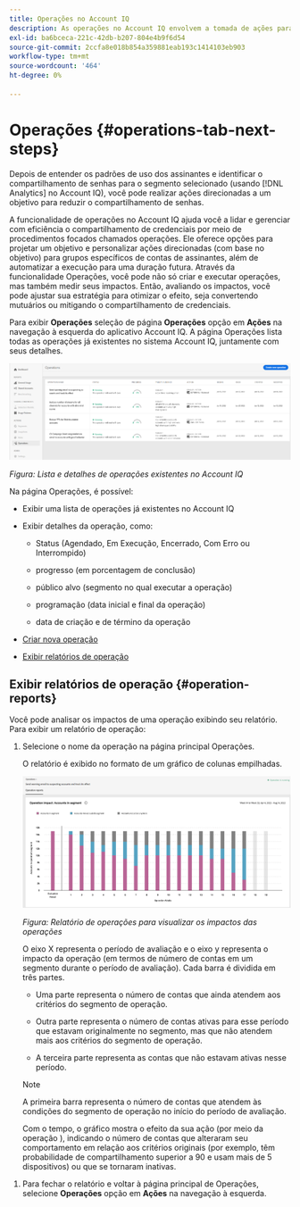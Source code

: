 ```yaml
---
title: Operações no Account IQ
description: As operações no Account IQ envolvem a tomada de ações para executar automações e operações em massa em contas de assinantes e rastrear seus efeitos.
exl-id: ba6bceca-221c-42db-b207-804e4b9f6d54
source-git-commit: 2ccfa8e018b854a359881eab193c1414103eb903
workflow-type: tm+mt
source-wordcount: '464'
ht-degree: 0%

---
```


# Operações {#operations-tab-next-steps}

Depois de entender os padrões de uso dos assinantes e identificar o compartilhamento de senhas para o segmento selecionado (usando [!DNL Analytics] no Account IQ), você pode realizar ações direcionadas a um objetivo para reduzir o compartilhamento de senhas.

A funcionalidade de operações no Account IQ ajuda você a lidar e gerenciar com eficiência o compartilhamento de credenciais por meio de procedimentos focados chamados operações. Ele oferece opções para projetar um objetivo e personalizar ações direcionadas (com base no objetivo) para grupos específicos de contas de assinantes, além de automatizar a execução para uma duração futura. Através da funcionalidade Operações, você pode não só criar e executar operações, mas também medir seus impactos. Então, avaliando os impactos, você pode ajustar sua estratégia para otimizar o efeito, seja convertendo mutuários ou mitigando o compartilhamento de credenciais.

Para exibir **Operações** seleção de página **Operações** opção em **Ações** na navegação à esquerda do aplicativo Account IQ. A página Operações lista todas as operações já existentes no sistema Account IQ, juntamente com seus detalhes.

![](assets/operations-page.png)

*Figura: Lista e detalhes de operações existentes no Account IQ*

Na página Operações, é possível:

* Exibir uma lista de operações já existentes no Account IQ

* Exibir detalhes da operação, como:

   * Status (Agendado, Em Execução, Encerrado, Com Erro ou Interrompido)

   * progresso (em porcentagem de conclusão)

   * público alvo (segmento no qual executar a operação)

   * programação (data inicial e final da operação)

   * data de criação e de término da operação

* [Criar nova operação](/help/accountiq/operation-affecting-user-segment.md)

* [Exibir relatórios de operação](#operation-reports)

<!--* Search from the list of operations using Search field

* Stop an operation.

* Create a duplicate operation.

* [Configure columns of Operations details page](#configure-columns)-->

## Exibir relatórios de operação {#operation-reports}

Você pode analisar os impactos de uma operação exibindo seu relatório. Para exibir um relatório de operação:

1. Selecione o nome da operação na página principal Operações.

   O relatório é exibido no formato de um gráfico de colunas empilhadas.

   ![](assets/operation-impact-report.png)

   *Figura: Relatório de operações para visualizar os impactos das operações*

   O eixo X representa o período de avaliação e o eixo y representa o impacto da operação (em termos de número de contas em um segmento durante o período de avaliação). Cada barra é dividida em três partes.

   * Uma parte representa o número de contas que ainda atendem aos critérios do segmento de operação.

   * Outra parte representa o número de contas ativas para esse período que estavam originalmente no segmento, mas que não atendem mais aos critérios do segmento de operação.

   * A terceira parte representa as contas que não estavam ativas nesse período.

   >[!NOTE]
   >
   >A primeira barra representa o número de contas que atendem às condições do segmento de operação no início do período de avaliação.

   Com o tempo, o gráfico mostra o efeito da sua ação (por meio da operação ), indicando o número de contas que alteraram seu comportamento em relação aos critérios originais (por exemplo, têm probabilidade de compartilhamento superior a 90 e usam mais de 5 dispositivos) ou que se tornaram inativas.

<!--For example, in the above image the variable on the y-axis is number of accounts. Looking at the graph you can compare the number of accounts that are in the operations' segment versus the number of accounts that are outside the operations segment at a particular time (such as week 2nd of the operations evaluation period). Therefore, you can analyze how over the evaluation period do number of accounts vary within the operation segment and outside the segment.

So, if your operation was to send out warning emails to suspecting accounts, and accounts in operations segment were those with sharing probability more than 90 and using more than 5 devices to stream content, then in the beginning of the evaluation period accounts in segment are more than 17 thousand. This number changes over the evaluation period as shown in the graph, thereby indicating the impact of operation. Based on the evaluation, you can take remedial measures on suspecting accounts, or continue with the operation, or adjust your strategy for better outcomes to curb credential sharing.-->

1. Para fechar o relatório e voltar à página principal de Operações, selecione **Operações** opção em **Ações** na navegação à esquerda.

<!--

![](assets/operations-details.png)

*Figure: Operation details*
## Configure columns {#configure-columns}

You can select the icon to **Configure columns** on the top of the operations table.

![](assets/config-columns.png)

*Figure: Configure columns of Operations details page*-->